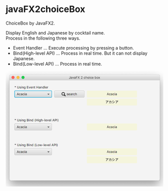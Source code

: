 # javaFX2choiceBox

ChoiceBox by JavaFX2.

Display English and Japanese by cocktail name.  
Process in the following three ways.

* Event Handler ... Execute processing by pressing a button.
* Bind(High-level API) ... Process in real time. But it can not display Japanese.
* Bind(Low-level API) ... Process in real time.

![javaFX2choiceBox](/javaFX2choiceBox.png)
